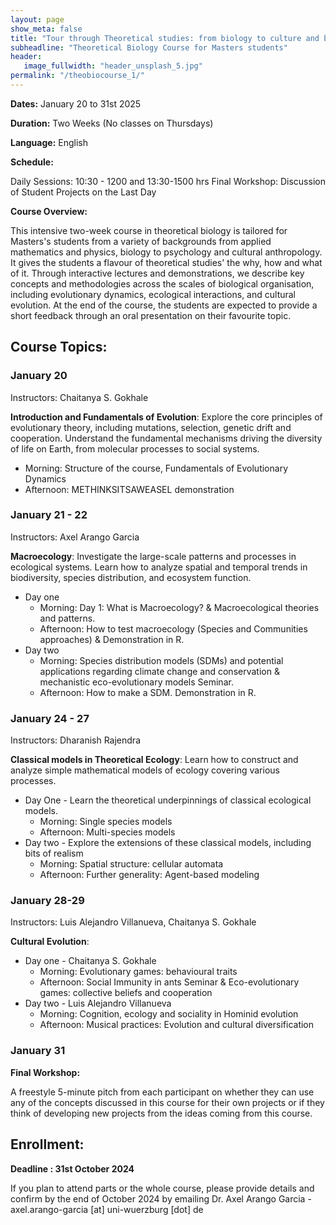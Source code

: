 ```yaml
---
layout: page
show_meta: false
title: "Tour through Theoretical studies: from biology to culture and back"
subheadline: "Theoretical Biology Course for Masters students"
header:
   image_fullwidth: "header_unsplash_5.jpg"
permalink: "/theobiocourse_1/"
---
```




**Dates:** January 20 to 31st 2025

**Duration:** Two Weeks (No classes on Thursdays)

**Language:** English

**Schedule:**

Daily Sessions:  10:30 - 1200 and 13:30-1500 hrs
Final Workshop: Discussion of Student Projects on the Last Day

**Course Overview:**

This intensive two-week course in theoretical biology is tailored for Masters's students from a variety of backgrounds from applied mathematics and physics, biology to psychology and cultural anthropology. 
It gives the students a flavour of theoretical studies' the why, how and what of it. 
Through interactive lectures and demonstrations, we describe key concepts and methodologies across the scales of biological organisation, including evolutionary dynamics, ecological interactions, and cultural evolution.
At the end of the course, the students are expected to provide a short feedback through an oral presentation on their favourite topic.

## Course Topics:

### January 20

Instructors: Chaitanya S. Gokhale

**Introduction and Fundamentals of Evolution**: Explore the core principles of evolutionary theory, including mutations, selection, genetic drift and cooperation. Understand the fundamental mechanisms driving the diversity of life on Earth, from molecular processes to social systems.

* 	Morning: Structure of the course, Fundamentals of Evolutionary Dynamics
* 	Afternoon: METHINKSITSAWEASEL demonstration

### January 21 - 22

Instructors: Axel Arango Garcia

**Macroecology**: Investigate the large-scale patterns and processes in ecological systems. Learn how to analyze spatial and temporal trends in biodiversity, species distribution, and ecosystem function.

* Day one 
	* Morning: Day 1: What is Macroecology? & Macroecological theories and patterns. 
	* Afternoon: How to test macroecology (Species and Communities approaches) & Demonstration in R.
* Day two
	* Morning: Species distribution models (SDMs) and potential applications regarding climate change and conservation & mechanistic eco-evolutionary models Seminar. 
	* Afternoon: How to make a SDM. Demonstration in R.

### January 24 - 27

Instructors: Dharanish Rajendra

**Classical models in Theoretical Ecology**: Learn how to construct and analyze simple mathematical models of ecology covering various processes.

* Day One - Learn the theoretical underpinnings of classical ecological models. 
	* 	Morning: Single species models
	* 	Afternoon: Multi-species models
* Day two - Explore the extensions of these classical models, including bits of realism 
	* 	Morning: Spatial structure: cellular automata
	* 	Afternoon: Further generality: Agent-based modeling

### January 28-29

Instructors: Luis Alejandro Villanueva, Chaitanya S. Gokhale

**Cultural Evolution**: 

* Day one - Chaitanya S. Gokhale
	* 	Morning: Evolutionary games: behavioural traits
	* 	Afternoon: Social Immunity in ants Seminar & Eco-evolutionary games: collective beliefs and cooperation
* Day two - Luis Alejandro Villanueva
	* 	Morning: Cognition, ecology and sociality in Hominid evolution
	* 	Afternoon: Musical practices: Evolution and cultural diversification


### January 31

**Final Workshop:**

A freestyle 5-minute pitch from each participant on whether they can use any of the concepts discussed in this course for their own projects or if they think of developing new projects from the ideas coming from this course.

## Enrollment:

**Deadline : 31st October 2024**

If you plan to attend parts or the whole course, please provide details and confirm by the end of October 2024 by emailing Dr. Axel Arango Garcia - axel.arango-garcia [at] uni-wuerzburg [dot] de








